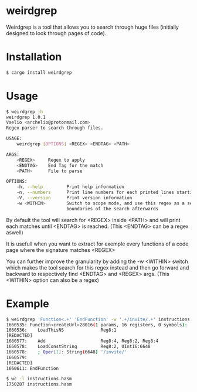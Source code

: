 # weirdgrep

Weirdgrep is a tool that allows you to search through huge files (initially designed to look through pages of code).

# Installation

```bash
$ cargo install weirdgrep
```

# Usage

```bash
$ weirdgrep -h
weirdgrep 1.0.1
Vaelio <archelio@protonmail.com>
Regex parser to search through files.

USAGE:
    weirdgrep [OPTIONS] <REGEX> <ENDTAG> <PATH>

ARGS:
    <REGEX>     Regex to apply
    <ENDTAG>    End Tag for the match
    <PATH>      File to parse

OPTIONS:
    -h, --help         Print help information
    -n, --numbers      Print line numbers for each printed lines starting from 0
    -V, --version      Print version information
    -w <WITHIN>        Switch to scope mode, and use this regex as a search and (regex, endtag) as
                       boundaries of the search afterwards
```

By default the tool will search for \<REGEX\> inside \<PATH\> and will print each matches until \<ENDTAG\> is reached.
(This \<ENDTAG\> can be a regex aswell)

It is usefull when you want to extract for exemple every functions of a code page where the signature matches \<REGEX\>

You can further improve the granularity by adding the -w \<WITHIN\> switch which makes the tool search for this regex instead
and then go forward and backward to respectively find \<ENDTAG\> and \<REGEX\> args. 
(This \<WITHIN\> option can also be a regex)

# Example

```bash
$ weirdgrep 'Function<.+' 'EndFunction' -w '.+/invite/.+' instructions.hasm -n
1660535: Function<createUrl>28016(1 params, 16 registers, 0 symbols):
1660536: 	LoadThisNS          	Reg8:1
[REDACTED]
1660577: 	Add                 	Reg8:4, Reg8:2, Reg8:4
1660578: 	LoadConstString     	Reg8:2, UInt16:6648
1660578: 	; Oper[1]: String(6648) '/invite/'
1660579: 
[REDACTED]
1660611: EndFunction

$ wc -l instructions.hasm
1750287 instructions.hasm

```

